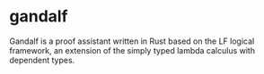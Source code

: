 # gandalf

Gandalf is a proof assistant written in Rust based on the LF logical framework, an extension of the simply typed lambda calculus with dependent types.
